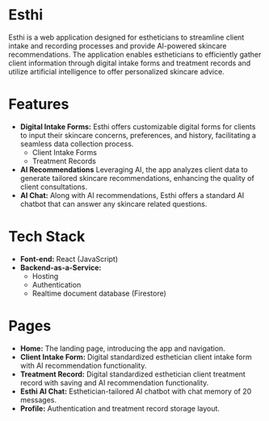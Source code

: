 # Esthi
Esthi is a web application designed for estheticians to streamline client intake and recording processes and provide AI-powered skincare recommendations. The application enables estheticians to efficiently gather client information through digital intake forms and treatment records and utilize artificial intelligence to offer personalized skincare advice.

# Features
- **Digital Intake Forms:** Esthi offers customizable digital forms for clients to input their skincare concerns, preferences, and history, facilitating a seamless data collection process.
    - Client Intake Forms
    - Treatment Records
- **AI Recommendations** Leveraging AI, the app analyzes client data to generate tailored skincare recommendations, enhancing the quality of client consultations.
- **AI Chat:** Along with AI recommendations, Esthi offers a standard AI chatbot that can answer any skincare related questions.

# Tech Stack
- **Font-end:** React (JavaScript)
- **Backend-as-a-Service:**
    - Hosting
    - Authentication
    - Realtime document database (Firestore)

# Pages
- **Home:** The landing page, introducing the app and navigation.
- **Client Intake Form:** Digital standardized esthetician client intake form with AI recommendation functionality.
- **Treatment Record:** Digital standardized esthetician client treatment record with saving and AI recommendation functionality.
- **Esthi AI Chat:** Esthetician-tailored AI chatbot with chat memory of 20 messages.
- **Profile:** Authentication and treatment record storage layout.